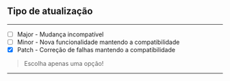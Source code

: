 ## Tipo de atualização
---
- [ ] Major - Mudança incompatível
- [ ] Minor - Nova funcionalidade mantendo a compatibilidade
- [x] Patch - Correção de falhas mantendo a compatibilidade
> Escolha apenas uma opção!
---
<br>

